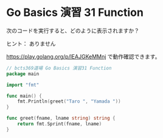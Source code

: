 # Go Basics 演習 31 Function

次のコードを実行すると、どのように表示されますか？

ヒント： ありません

https://play.golang.org/p/lEAJGKeMMnj で動作確認できます。

```go
// bcts369道場 Go Basics 演習31 Function
package main

import "fmt"

func main() {
	fmt.Println(greet("Taro ", "Yamada "))
}

func greet(fname, lname string) string {
	return fmt.Sprint(fname, lname)
}
```
